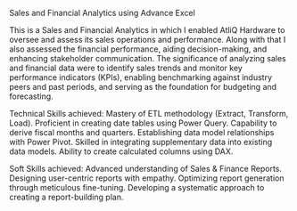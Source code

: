 Sales and Financial Analytics using Advance Excel

This is a Sales and Financial Analytics in which I enabled AtliQ Hardware to oversee and assess its sales operations and performance. Along with that I also assessed the financial performance, aiding decision-making, and enhancing stakeholder communication. The significance of analyzing sales and financial data were to identify sales trends and monitor key performance indicators (KPIs), enabling benchmarking against industry peers and past periods, and serving as the foundation for budgeting and forecasting.

Technical Skills achieved:
Mastery of ETL methodology (Extract, Transform, Load).
Proficient in creating date tables using Power Query.
Capability to derive fiscal months and quarters.
Establishing data model relationships with Power Pivot.
Skilled in integrating supplementary data into existing data models.
Ability to create calculated columns using DAX.

Soft Skills achieved:
Advanced understanding of Sales & Finance Reports.
Designing user-centric reports with empathy.
Optimizing report generation through meticulous fine-tuning.
Developing a systematic approach to creating a report-building plan.

